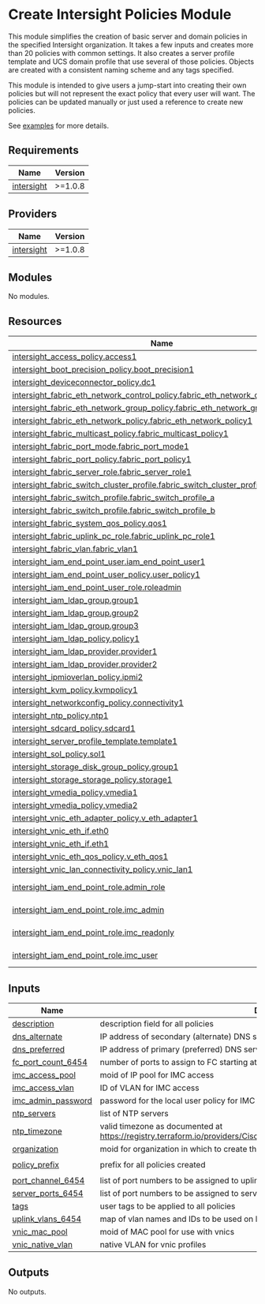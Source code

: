 # Create Intersight Policies Module

This module simplifies the creation of basic server and domain policies in the specified Intersight organization. It takes a few inputs and creates more than 20 policies with common settings. It also creates a server profile template and UCS domain profile that use several of those policies. Objects are created with a consistent naming scheme and any tags specified.

This module is intended to give users a jump-start into creating their own policies but will not represent the exact policy that every user will want. The policies can be updated manually or just used a reference to create new policies.

See [examples](./examples/) for more details.

## Requirements

| Name | Version |
|------|---------|
| <a name="requirement_intersight"></a> [intersight](#requirement\_intersight) | >=1.0.8 |

## Providers

| Name | Version |
|------|---------|
| <a name="provider_intersight"></a> [intersight](#provider\_intersight) | >=1.0.8 |

## Modules

No modules.

## Resources

| Name | Type |
|------|------|
| [intersight_access_policy.access1](https://registry.terraform.io/providers/CiscoDevNet/intersight/latest/docs/resources/access_policy) | resource |
| [intersight_boot_precision_policy.boot_precision1](https://registry.terraform.io/providers/CiscoDevNet/intersight/latest/docs/resources/boot_precision_policy) | resource |
| [intersight_deviceconnector_policy.dc1](https://registry.terraform.io/providers/CiscoDevNet/intersight/latest/docs/resources/deviceconnector_policy) | resource |
| [intersight_fabric_eth_network_control_policy.fabric_eth_network_control_policy1](https://registry.terraform.io/providers/CiscoDevNet/intersight/latest/docs/resources/fabric_eth_network_control_policy) | resource |
| [intersight_fabric_eth_network_group_policy.fabric_eth_network_group_policy1](https://registry.terraform.io/providers/CiscoDevNet/intersight/latest/docs/resources/fabric_eth_network_group_policy) | resource |
| [intersight_fabric_eth_network_policy.fabric_eth_network_policy1](https://registry.terraform.io/providers/CiscoDevNet/intersight/latest/docs/resources/fabric_eth_network_policy) | resource |
| [intersight_fabric_multicast_policy.fabric_multicast_policy1](https://registry.terraform.io/providers/CiscoDevNet/intersight/latest/docs/resources/fabric_multicast_policy) | resource |
| [intersight_fabric_port_mode.fabric_port_mode1](https://registry.terraform.io/providers/CiscoDevNet/intersight/latest/docs/resources/fabric_port_mode) | resource |
| [intersight_fabric_port_policy.fabric_port_policy1](https://registry.terraform.io/providers/CiscoDevNet/intersight/latest/docs/resources/fabric_port_policy) | resource |
| [intersight_fabric_server_role.fabric_server_role1](https://registry.terraform.io/providers/CiscoDevNet/intersight/latest/docs/resources/fabric_server_role) | resource |
| [intersight_fabric_switch_cluster_profile.fabric_switch_cluster_profile1](https://registry.terraform.io/providers/CiscoDevNet/intersight/latest/docs/resources/fabric_switch_cluster_profile) | resource |
| [intersight_fabric_switch_profile.fabric_switch_profile_a](https://registry.terraform.io/providers/CiscoDevNet/intersight/latest/docs/resources/fabric_switch_profile) | resource |
| [intersight_fabric_switch_profile.fabric_switch_profile_b](https://registry.terraform.io/providers/CiscoDevNet/intersight/latest/docs/resources/fabric_switch_profile) | resource |
| [intersight_fabric_system_qos_policy.qos1](https://registry.terraform.io/providers/CiscoDevNet/intersight/latest/docs/resources/fabric_system_qos_policy) | resource |
| [intersight_fabric_uplink_pc_role.fabric_uplink_pc_role1](https://registry.terraform.io/providers/CiscoDevNet/intersight/latest/docs/resources/fabric_uplink_pc_role) | resource |
| [intersight_fabric_vlan.fabric_vlan1](https://registry.terraform.io/providers/CiscoDevNet/intersight/latest/docs/resources/fabric_vlan) | resource |
| [intersight_iam_end_point_user.iam_end_point_user1](https://registry.terraform.io/providers/CiscoDevNet/intersight/latest/docs/resources/iam_end_point_user) | resource |
| [intersight_iam_end_point_user_policy.user_policy1](https://registry.terraform.io/providers/CiscoDevNet/intersight/latest/docs/resources/iam_end_point_user_policy) | resource |
| [intersight_iam_end_point_user_role.roleadmin](https://registry.terraform.io/providers/CiscoDevNet/intersight/latest/docs/resources/iam_end_point_user_role) | resource |
| [intersight_iam_ldap_group.group1](https://registry.terraform.io/providers/CiscoDevNet/intersight/latest/docs/resources/iam_ldap_group) | resource |
| [intersight_iam_ldap_group.group2](https://registry.terraform.io/providers/CiscoDevNet/intersight/latest/docs/resources/iam_ldap_group) | resource |
| [intersight_iam_ldap_group.group3](https://registry.terraform.io/providers/CiscoDevNet/intersight/latest/docs/resources/iam_ldap_group) | resource |
| [intersight_iam_ldap_policy.policy1](https://registry.terraform.io/providers/CiscoDevNet/intersight/latest/docs/resources/iam_ldap_policy) | resource |
| [intersight_iam_ldap_provider.provider1](https://registry.terraform.io/providers/CiscoDevNet/intersight/latest/docs/resources/iam_ldap_provider) | resource |
| [intersight_iam_ldap_provider.provider2](https://registry.terraform.io/providers/CiscoDevNet/intersight/latest/docs/resources/iam_ldap_provider) | resource |
| [intersight_ipmioverlan_policy.ipmi2](https://registry.terraform.io/providers/CiscoDevNet/intersight/latest/docs/resources/ipmioverlan_policy) | resource |
| [intersight_kvm_policy.kvmpolicy1](https://registry.terraform.io/providers/CiscoDevNet/intersight/latest/docs/resources/kvm_policy) | resource |
| [intersight_networkconfig_policy.connectivity1](https://registry.terraform.io/providers/CiscoDevNet/intersight/latest/docs/resources/networkconfig_policy) | resource |
| [intersight_ntp_policy.ntp1](https://registry.terraform.io/providers/CiscoDevNet/intersight/latest/docs/resources/ntp_policy) | resource |
| [intersight_sdcard_policy.sdcard1](https://registry.terraform.io/providers/CiscoDevNet/intersight/latest/docs/resources/sdcard_policy) | resource |
| [intersight_server_profile_template.template1](https://registry.terraform.io/providers/CiscoDevNet/intersight/latest/docs/resources/server_profile_template) | resource |
| [intersight_sol_policy.sol1](https://registry.terraform.io/providers/CiscoDevNet/intersight/latest/docs/resources/sol_policy) | resource |
| [intersight_storage_disk_group_policy.group1](https://registry.terraform.io/providers/CiscoDevNet/intersight/latest/docs/resources/storage_disk_group_policy) | resource |
| [intersight_storage_storage_policy.storage1](https://registry.terraform.io/providers/CiscoDevNet/intersight/latest/docs/resources/storage_storage_policy) | resource |
| [intersight_vmedia_policy.vmedia1](https://registry.terraform.io/providers/CiscoDevNet/intersight/latest/docs/resources/vmedia_policy) | resource |
| [intersight_vmedia_policy.vmedia2](https://registry.terraform.io/providers/CiscoDevNet/intersight/latest/docs/resources/vmedia_policy) | resource |
| [intersight_vnic_eth_adapter_policy.v_eth_adapter1](https://registry.terraform.io/providers/CiscoDevNet/intersight/latest/docs/resources/vnic_eth_adapter_policy) | resource |
| [intersight_vnic_eth_if.eth0](https://registry.terraform.io/providers/CiscoDevNet/intersight/latest/docs/resources/vnic_eth_if) | resource |
| [intersight_vnic_eth_if.eth1](https://registry.terraform.io/providers/CiscoDevNet/intersight/latest/docs/resources/vnic_eth_if) | resource |
| [intersight_vnic_eth_qos_policy.v_eth_qos1](https://registry.terraform.io/providers/CiscoDevNet/intersight/latest/docs/resources/vnic_eth_qos_policy) | resource |
| [intersight_vnic_lan_connectivity_policy.vnic_lan1](https://registry.terraform.io/providers/CiscoDevNet/intersight/latest/docs/resources/vnic_lan_connectivity_policy) | resource |
| [intersight_iam_end_point_role.admin_role](https://registry.terraform.io/providers/CiscoDevNet/intersight/latest/docs/data-sources/iam_end_point_role) | data source |
| [intersight_iam_end_point_role.imc_admin](https://registry.terraform.io/providers/CiscoDevNet/intersight/latest/docs/data-sources/iam_end_point_role) | data source |
| [intersight_iam_end_point_role.imc_readonly](https://registry.terraform.io/providers/CiscoDevNet/intersight/latest/docs/data-sources/iam_end_point_role) | data source |
| [intersight_iam_end_point_role.imc_user](https://registry.terraform.io/providers/CiscoDevNet/intersight/latest/docs/data-sources/iam_end_point_role) | data source |

## Inputs

| Name | Description | Type | Default | Required |
|------|-------------|------|---------|:--------:|
| <a name="input_description"></a> [description](#input\_description) | description field for all policies | `string` | `""` | no |
| <a name="input_dns_alternate"></a> [dns\_alternate](#input\_dns\_alternate) | IP address of secondary (alternate) DNS server | `string` | `""` | no |
| <a name="input_dns_preferred"></a> [dns\_preferred](#input\_dns\_preferred) | IP address of primary (preferred) DNS server | `string` | n/a | yes |
| <a name="input_fc_port_count_6454"></a> [fc\_port\_count\_6454](#input\_fc\_port\_count\_6454) | number of ports to assign to FC starting at port 1 | `number` | `0` | no |
| <a name="input_imc_access_pool"></a> [imc\_access\_pool](#input\_imc\_access\_pool) | moid of IP pool for IMC access | `string` | n/a | yes |
| <a name="input_imc_access_vlan"></a> [imc\_access\_vlan](#input\_imc\_access\_vlan) | ID of VLAN for IMC access | `number` | n/a | yes |
| <a name="input_imc_admin_password"></a> [imc\_admin\_password](#input\_imc\_admin\_password) | password for the local user policy for IMC | `string` | `"Cha@ng3Me"` | no |
| <a name="input_ntp_servers"></a> [ntp\_servers](#input\_ntp\_servers) | list of NTP servers | `list(string)` | n/a | yes |
| <a name="input_ntp_timezone"></a> [ntp\_timezone](#input\_ntp\_timezone) | valid timezone as documented at https://registry.terraform.io/providers/CiscoDevNet/intersight/latest/docs/resources/ntp_policy | `string` | `"America/Chicago"` | no |
| <a name="input_organization"></a> [organization](#input\_organization) | moid for organization in which to create the policies | `string` | n/a | yes |
| <a name="input_policy_prefix"></a> [policy\_prefix](#input\_policy\_prefix) | prefix for all policies created | `string` | `"terraform-standard"` | no |
| <a name="input_port_channel_6454"></a> [port\_channel\_6454](#input\_port\_channel\_6454) | list of port numbers to be assigned to uplink port channel | `set(string)` | n/a | yes |
| <a name="input_server_ports_6454"></a> [server\_ports\_6454](#input\_server\_ports\_6454) | list of port numbers to be assigned to server ports | `set(string)` | n/a | yes |
| <a name="input_tags"></a> [tags](#input\_tags) | user tags to be applied to all policies | `list(map(string))` | `[]` | no |
| <a name="input_uplink_vlans_6454"></a> [uplink\_vlans\_6454](#input\_uplink\_vlans\_6454) | map of vlan names and IDs to be used on FI uplinks | `map(number)` | n/a | yes |
| <a name="input_vnic_mac_pool"></a> [vnic\_mac\_pool](#input\_vnic\_mac\_pool) | moid of MAC pool for use with vnics | `string` | n/a | yes |
| <a name="input_vnic_native_vlan"></a> [vnic\_native\_vlan](#input\_vnic\_native\_vlan) | native VLAN for vnic profiles | `number` | `1` | no |

## Outputs

No outputs.
